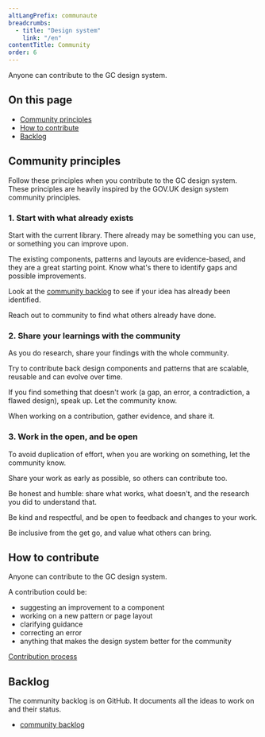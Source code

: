 ```yaml
---
altLangPrefix: communaute
breadcrumbs:
  - title: "Design system"
    link: "/en"
contentTitle: Community
order: 6
---
```


<!--Working on the community page-->

<p>Anyone can contribute to the GC design system.</p>
<h2 class="h3">On this page</h2>
<ul>
 <li><a href="#principles">Community principles</a></li>
 <li><a href="#how">How to contribute</a></li>
 <li><a href="#backlog">Backlog</a></li>
</ul>

<section>
<h2 id="principles">Community principles</h2>
<p>Follow these principles when you contribute to the GC design system. These principles are heavily inspired by the GOV.UK design system community principles.</p>

<h3>1. Start with what already exists</h3>
<p>Start with the current library. There already may be something you can use, or something you can improve upon.</p>
<p>The existing components, patterns and layouts are evidence-based, and they are a great starting point. Know what's there to identify gaps and possible improvements.</p>
<p>Look at the <a href="#backlog">community backlog</a> to see if your idea has already been identified.</p>
<p>Reach out to community to find what others already have done.</p>

<h3>2. Share your learnings with the community</h3>
<p>As you do research, share your findings with the whole community.</p>
<p>Try to contribute back design components and patterns that are scalable, reusable and can evolve over time.</p>
<p>If you find something that doesn't work (a gap, an error, a contradiction, a flawed design), speak up. Let the community know.</p>
<p>When working on a contribution, gather evidence, and share it.</p>

<h3>3. Work in the open, and be open</h3>
<p>To avoid duplication of effort, when you are working on something, let the community know.</p>
<p>Share your work as early as possible, so others can contribute too.</p>
<p>Be honest and humble: share what works, what doesn't, and the research you did to understand that.</p>
<p>Be kind and respectful, and be open to feedback and changes to your work.</p>
<p>Be inclusive from the get go, and value what others can bring.</p>
</section>

<section>
<h2 id="how">How to contribute</h2>
<p>Anyone can contribute to the GC design system.</p>
<p>A contribution could be:</p>
<ul>
<li>suggesting an improvement to a component</li>
<li>working on a new pattern or page layout</li>
<li>clarifying guidance</li>
<li>correcting an error</li>
<li>anything that makes the design system better for the community</li>
</ul>
</section>
<a class="btn btn-call-to-action" href="./community/contribution-process">Contribution process</a>
<section>
<h2 id="backlog">Backlog</h2>
<p>The community backlog is on GitHub. It documents all the ideas to work on and their status.</p>

<ul>
<li><a href="https://github.com/canada-ca/design-system-systeme-conception/projects/1">community backlog</a></li>
</ul>

</section>
